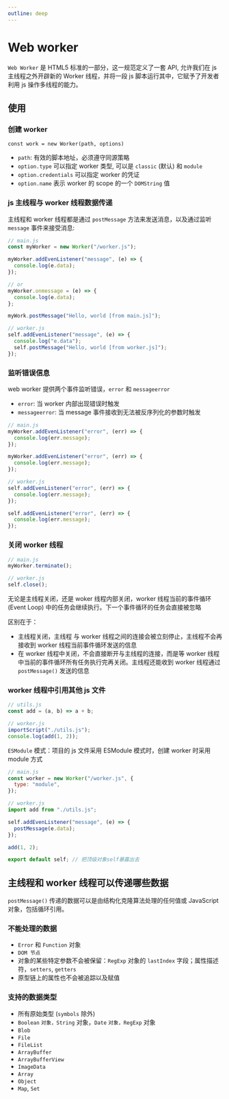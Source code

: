 ```yaml
---
outline: deep
---
```


# Web worker

`Web Worker` 是 HTML5 标准的一部分，这一规范定义了一套 API, 允许我们在 js 主线程之外开辟新的 Worker 线程，并将一段 js 脚本运行其中，它赋予了开发者利用 js 操作多线程的能力。

## 使用

### 创建 worker

`const work = new Worker(path, options)`

- `path`: 有效的脚本地址，必须遵守同源策略
- `option.type` 可以指定 worker 类型, 可以是 `classic` (默认) 和 `module`
- `option.credentials` 可以指定 worker 的凭证
- `option.name` 表示 worker 的 scope 的一个 `DOMString` 值

### js 主线程与 worker 线程数据传递

主线程和 worker 线程都是通过 `postMessage` 方法来发送消息，以及通过监听 `message` 事件来接受消息:

```javascript
// main.js
const myWorker = new Worker("/worker.js");

myWorker.addEvenListener("message", (e) => {
  console.log(e.data);
});

// or
myWorker.onmessage = (e) => {
  console.log(e.data);
};

myWork.postMessage("Hello, world [from main.js]");

// worker.js
self.addEvenListener("message", (e) => {
  console.log("e.data");
  self.postMessage("Hello, world [from worker.js]");
});
```

### 监听错误信息

web worker 提供两个事件监听错误，`error` 和 `messageerror`

- `error`: 当 worker 内部出现错误时触发
- `messageerror`: 当 message 事件接收到无法被反序列化的参数时触发

```javascript
// main.js
myWorker.addEvenListener("error", (err) => {
  console.log(err.message);
});

myWorker.addEvenListener("error", (err) => {
  console.log(err.message);
});

// worker.js
self.addEvenListener("error", (err) => {
  console.log(err.message);
});

self.addEvenListener("error", (err) => {
  console.log(err.message);
});
```

### 关闭 worker 线程

```javascript
// main.js
myWorker.terminate();

// worker.js
self.close();
```

无论是主线程关闭，还是 woker 线程内部关闭，worker 线程当前的事件循环 (Event Loop) 中的任务会继续执行。下一个事件循环的任务会直接被忽略

区别在于：

- 主线程关闭，主线程 与 worker 线程之间的连接会被立刻停止，主线程不会再接收到 worker 线程当前事件循环发送的信息
- 在 worker 线程中关闭，不会直接断开与主线程的连接，而是等 worker 线程中当前的事件循环所有任务执行完再关闭。主线程还能收到 worker 线程通过 `postMessage()` 发送的信息

### worker 线程中引用其他 js 文件

```javascript
// utils.js
const add = (a, b) => a + b;

// worker.js
importScript("./utils.js");
console.log(add(1, 2));
```

`ESModule` 模式：项目的 js 文件采用 ESModule 模式时，创建 worker 时采用 module 方式

```javascript
// main.js
const worker = new Worker("/worker.js", {
  type: "module",
});

// worker.js
import add from "./utils.js";

self.addEvenListener("message", (e) => {
  postMessage(e.data);
});

add(1, 2);

export default self; // 把顶级对象self暴露出去
```

## 主线程和 worker 线程可以传递哪些数据

`postMessage()` 传递的数据可以是由结构化克隆算法处理的任何值或 JavaScript 对象，包括循环引用。

### 不能处理的数据

- `Error` 和 `Function` 对象
- `DOM 节点`
- 对象的某些特定参数不会被保留：`RegExp` 对象的 `lastIndex` 字段；属性描述符，`setters`, `getters`
- 原型链上的属性也不会被追踪以及赋值

### 支持的数据类型

- 所有原始类型 (`symbols` 除外)
- `Boolean` `对象，String` 对象，`Date` `对象，RegExp` 对象
- `Blob`
- `File`
- `FileList`
- `ArrayBuffer`
- `ArrayBufferView`
- `ImageData`
- `Array`
- `Object`
- `Map`, `Set`
